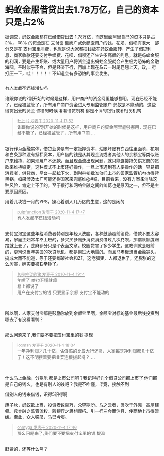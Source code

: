 # 蚂蚁金服借贷出去1.78万亿，自己的资本只是占2％


据调查，蚂蚁金服现在已经借贷出去 1.78万亿，而这里面阿里自己的资本只是占 2％， 98％ 的资金是在 支付宝 里商户或余额宝用户的钱，花呗、借呗有很大一部分又是在 支付宝里消费，也就是说大家都把钱放在蚂蚁金服转，产生了借贷利息、商家收款还要支付手续费、花呗、借呗还产生许多高额的利息，就是蚂蚁金服的利润，要是产生坏账、或大量用户将资金退出蚂蚁金服就会产生极为恐怖的金融海啸，平时似乎不会，但是经济下行，再加上现在马云一时尾巴翘上天，政, _ 府 打压一下，哇！！！！！不知道会有多恐怕的事会发生。

<img id="aimg_zSS3Y" onclick="zoom(this, this.src, 0, 0, 0)" class="zoom" src="https://imgsa.baidu.com/forum/w%3D580/sign=218a7c98239759ee4a5060c382fa434e/7f7a720e0cf3d7ca52bb27e3f71fbe096a63a9aa.jpg" onmouseover="img_onmouseoverfunc(this)" onload="thumbImg(this)" border="0" alt="" />

有人发起不还钱活动吗

谁跟你说的?刚开始的时候是这样，用户商户的资金阿里能够挪用，现在已经不能了，已经被监管了，所有用户商户资金进入专用监管账户 蚂蚁是不能动的，这些借贷出去的资金 你借的时候 看看借贷机构 都是不同的银行或者相关机构

<div class="quote"><blockquote><font size="2"><a href="https://www.hostloc.com/forum.php?mod=redirect&amp;goto=findpost&amp;pid=9402802&amp;ptid=762434" target="_blank"><font color="#999999">秋上书 发表于 2020-11-4 17:52</font></a></font><br />
谁跟你说的?刚开始的时候是这样，用户商户的资金阿里能够挪用，现在已经不能了，已经被监管了，所有用户商 ...</blockquote></div><br />
银行作为金融实体，借贷业务是有一定抵押资本，烂账坏账有东西往里面填，花呗和白条那种没有抵押资本，用户借的钱是从其现金流或者其他人的余额宝等类似账户来维持，如果现用户不还款，而且现金流出现问题，就只能直接拖欠供货商的货款来维持稳定，这种模式不上市还好操作，一旦上市遇到有人要操作的话，容易把消费者、供货商、平台一起拉下水，到时审核批准他们上市的国家监管机构也得背黑锅，如果涉及太广可能还得国家来兜底维@#稳，目前看来，没有方案来消除这种风险，肯定上不了的。至于银行和网络金融之间的纠葛也是原因之一，但不是主要原因原因。

用着几块钱一月的VPS，操心着别人几万亿的生意，这的是闲的

<div class="quote"><blockquote><font size="2"><a href="https://www.hostloc.com/forum.php?mod=redirect&amp;goto=findpost&amp;pid=9402784&amp;ptid=762434" target="_blank"><font color="#999999">pulpfunction 发表于 2020-11-4 17:47</font></a></font><br />
有人发起不还钱活动吗</blockquote></div><br />
支付宝淘宝这些年给消费者特别是年轻人洗脑，各种鼓励超前消费，借款不要太容易，家庭主妇常年不上班的，多买买多谢多消费消费借过几次花呗，那借款额度蹭蹭就上去了，芝麻评分只是个表面文章。校园贷害了多少学生，这教训就是眼前的，更别说当年美国的次贷危机，都是趟过大地雷的。而且马老板想当金融寡头，搞成大而不能道，等于还要绑架社会和ZF，这老狐狸，人都退休了，还膨胀的这么厉害，确实要被铁拳锤了。

<div class="quote"><blockquote><font size="2"><a href="https://www.hostloc.com/forum.php?mod=redirect&amp;goto=findpost&amp;pid=9403124&amp;ptid=762434" target="_blank"><font color="#999999">总是吵架的猪 发表于 2020-11-4 19:14</font></a></font><br />
笑喷了 啥也不懂就喷<br />
楼上都说了<br />
用户在支付宝的钱 只要显示余额 支付宝不能动的</blockquote></div><br />
<br />
所以啊，人家支付宝都是鼓励你放到余额宝里啊，余额宝对标的基金最后钱投资到哪去了有没看看鸭？<img src="static/image/smiley/default/lol.gif" smilieid="12" border="0" alt="" /> <br />
<br />


那么问题来了,我们要不要把支付宝里的钱 提现

<div class="quote"><blockquote><font size="2"><a href="https://www.hostloc.com/forum.php?mod=redirect&amp;goto=findpost&amp;pid=9402862&amp;ptid=762434" target="_blank"><font color="#999999">icqmsn 发表于 2020-11-4 18:04</font></a></font><br />
一年净利润才几十亿，估值搞的比四大行还高，人家每天净利润都几十亿了！这不明摆着要把韭菜连根拔起吗？ ...</blockquote></div><br />
<br />
什么马上金融，分期乐 都是上市公司吧？我记得好几个借贷公司都上市了 他们都是自己的钱么，也是有别人的钱吧？我是不咋懂，毕竟，接触不到

借别人的钱来借钱，识得5识得啊

庚子秋，蚂蚁欲上市，投资者数百万，众望期盼。马之云者，漫吹于外滩，高屋建瓴。斥金融之监管滥权，驳银行之思想腐朽。引一行三会而注目，使两地上市得暂缓。至此，众人嗟叹，马已今服。

<div class="quote"><blockquote><font size="2"><a href="https://www.hostloc.com/forum.php?mod=redirect&amp;goto=findpost&amp;pid=9402777&amp;ptid=762434" target="_blank"><font color="#999999">ohmyga 发表于 2020-11-4 17:46</font></a></font><br />
那么问题来了,我们要不要把支付宝里的钱 提现</blockquote></div><br />
赶紧的，还等什么啊？

